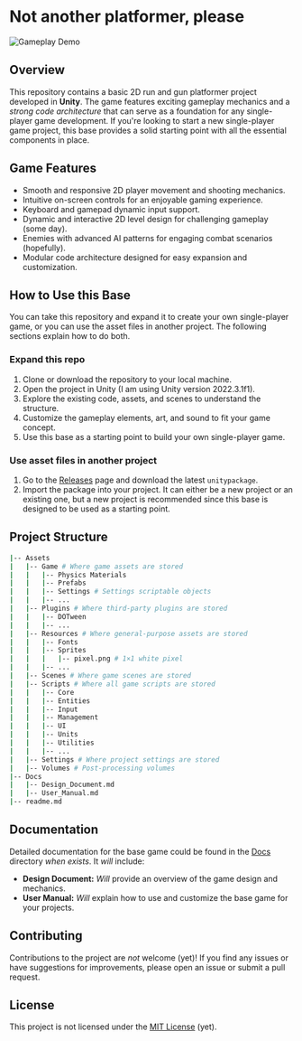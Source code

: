 # Not another platformer, please

![Gameplay Demo](./Repo/gameplay.gif)

## Overview

This repository contains a basic 2D run and gun platformer project developed in **Unity**. The game features exciting gameplay mechanics and a *strong code architecture* that can serve as a foundation for any single-player game development. If you're looking to start a new single-player game project, this base provides a solid starting point with all the essential components in place.

## Game Features

- Smooth and responsive 2D player movement and shooting mechanics.
- Intuitive on-screen controls for an enjoyable gaming experience.
- Keyboard and gamepad dynamic input support.
- Dynamic and interactive 2D level design for challenging gameplay (some day).
- Enemies with advanced AI patterns for engaging combat scenarios (hopefully).
- Modular code architecture designed for easy expansion and customization.

## How to Use this Base

You can take this repository and expand it to create your own single-player game, or you can use the asset files in another project. The following sections explain how to do both.

### Expand this repo

1. Clone or download the repository to your local machine.
2. Open the project in Unity (I am using Unity version 2022.3.1f1).
3. Explore the existing code, assets, and scenes to understand the structure.
4. Customize the gameplay elements, art, and sound to fit your game concept.
5. Use this base as a starting point to build your own single-player game.

### Use asset files in another project

1. Go to the [Releases](https://github.com/CesarJZO/Not-Another-Platformer-Please/releases) page and download the latest `unitypackage`.
2. Import the package into your project. It can either be a new project or an existing one, but a new project is recommended since this base is designed to be used as a starting point.

## Project Structure

```bash
|-- Assets
|   |-- Game # Where game assets are stored
|   |   |-- Physics Materials
|   |   |-- Prefabs
|   |   |-- Settings # Settings scriptable objects
|   |   |-- ...
|   |-- Plugins # Where third-party plugins are stored
|   |   |-- DOTween
|   |   |-- ...
|   |-- Resources # Where general-purpose assets are stored
|   |   |-- Fonts
|   |   |-- Sprites
|   |   |   |-- pixel.png # 1×1 white pixel
|   |   |-- ...
|   |-- Scenes # Where game scenes are stored
|   |-- Scripts # Where all game scripts are stored
|   |   |-- Core
|   |   |-- Entities
|   |   |-- Input
|   |   |-- Management
|   |   |-- UI
|   |   |-- Units
|   |   |-- Utilities
|   |   |-- ...
|   |-- Settings # Where project settings are stored
|   |-- Volumes # Post-processing volumes
|-- Docs
|   |-- Design_Document.md
|   |-- User_Manual.md
|-- readme.md
```

## Documentation

Detailed documentation for the base game could be found in the [Docs](./Docs) directory *when exists*. It *will* include:

- **Design Document:** *Will* provide an overview of the game design and mechanics.
- **User Manual:** *Will* explain how to use and customize the base game for your projects.

## Contributing

Contributions to the project are *not* welcome (yet)! If you find any issues or have suggestions for improvements, please open an issue or submit a pull request.

## License

This project is not licensed under the [MIT License](./LICENSE) (yet).
